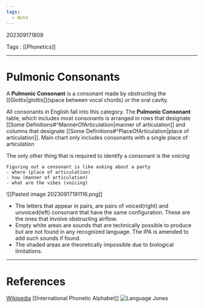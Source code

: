 ```yaml
---
tags:
  - Note
---
```

202309171809

Tags : [[Phonetics]]

---
# Pulmonic Consonants
A **Pulmonic Consonant** is a consonant made by obstructing the [[Glottis|glottis]](space between vocal chords) or the oral cavity.

All consonants in English fall into this category.
The **Pulmonic Consonant** table, which includes most consonants is arranged in rows that designate [[Some Definitions#^MannerOfArticulatiion|manner of articulation]] and columns that designate [[Some Definitions#^PlaceOfArticulation|place of articulation]]. Main chart only includes consonants with a single place of articulation

The only other thing that is required to identify a consonant is the *voicing*
```ad-note
Figuring out a consonant is like asking about a party
- where (place of articulation)
- how (manner of articulation)
- what are the vibes (voicing)
```

![[Pasted image 20230917191116.png]]

- The letters that appear in pairs, are pairs of voiced(right) and unvoiced(left) consonant that have the same configuration. These are the ones that involve obstructing airflow.
- Empty white areas are sounds that are technically possible to produce but are not found in any recognized language. The IPA is amended to add such sounds if found.
- The shaded areas are theoretically impossible due to biological limitations.


---
# References
[Wikipedia](https://en.wikipedia.org/wiki/International_Phonetic_Alphabet?useskin=vector#Pulmonic_consonants)
[[International Phonetic Alphabet]]
![Language Jones](https://www.youtube.com/watch?v=ZDG-S4x_R0I)